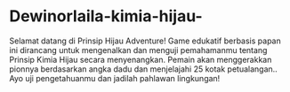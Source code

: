 # Dewinorlaila-kimia-hijau-
Selamat datang di Prinsip Hijau Adventure! Game edukatif berbasis papan ini dirancang untuk mengenalkan dan menguji pemahamanmu tentang Prinsip Kimia Hijau secara menyenangkan. Pemain akan menggerakkan pionnya berdasarkan angka dadu dan menjelajahi 25 kotak petualangan..  Ayo uji pengetahuanmu dan jadilah pahlawan lingkungan!

